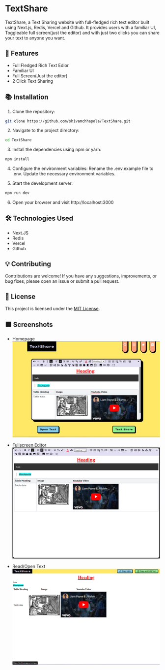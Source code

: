 # TextShare

TextShare, a Text Sharing website with full-fledged rich text editor built using Next.js, Redis, Vercel and Github. It provides users with a familiar UI, Toggleable full screen(just the editor) and with just two clicks you can share your text to anyone you want.

## 🚀 Features

- Full Fledged Rich Text Edior
- Familiar UI
- Full Screen(Just the editor)
- 2 Click Text Sharing

## 📚 Installation

1. Clone the repository:

```bash
git clone https://github.com/shivamchhapola/TextShare.git
```

2. Navigate to the project directory:

```bash
cd TextShare
```

3. Install the dependencies using npm or yarn:

```bash
npm install
```

4. Configure the environment variables:
   Rename the .env.example file to .env.
   Update the necessary environment variables.

5. Start the development server:

```bash
npm run dev
```

6. Open your browser and visit http://localhost:3000

## 🛠️ Technologies Used

- Next.JS
- Redis
- Vercel
- Github

## 💡 Contributing

Contributions are welcome! If you have any suggestions, improvements, or bug fixes, please open an issue or submit a pull request.

## 📝 License

This project is licensed under the [MIT License](LICENSE).

## ⬛ Screenshots

- Homepage
![Homepage](Screenshots/1.PNG)

- Fullscreen Editor
![Fullscreen](Screenshots/2.png)

- Read/Open Text
![Read Text](Screenshots/3.PNG)
